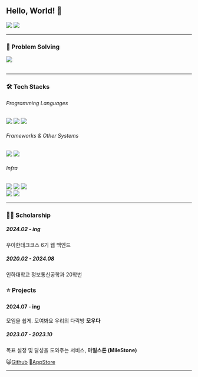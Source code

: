 ## Hello, World! 👋

<a href="https://mingyum119.tistory.com/"><img src="https://img.shields.io/badge/Blog-000000?style=flat-square&logo=Tistory&logoColor=white"/></a>
<a href="mailto:mingyum119@naver.com"><img src="https://img.shields.io/badge/EMAIL-EA4335?style=flat-square&logo=gmail&logoColor=white"/></a>



* * * 

### 🧩 Problem Solving 

<p>
  <img src="http://mazassumnida.wtf/api/v2/generate_badge?boj=gms08194">
  <br>
</a>&nbsp </a>
</p>

* * * 

### 🛠 Tech Stacks 

###### Programming Languages
<p>
  <img src="https://img.shields.io/badge/JAVA-FF7800?style=flat-square&logo=&logoColor=white">
  <img src="https://img.shields.io/badge/C++-00599C?style=flat-square&logo=c%2B%2B&logoColor=white"> 
  <img src="https://img.shields.io/badge/Python-3776AB?style=flat-square&logo=Python&logoColor=white">
</p>

###### Frameworks & Other Systems 
<p>
  <img src="https://img.shields.io/badge/Spring boot-6DB33F?style=flat-square&logo=Spring%20Boot&logoColor=white">
  <img src="https://img.shields.io/badge/MySQL-4479A1?style=flat-square&logo=MySQL&logoColor=white">
</p>

###### Infra
<p>
  <img src="https://img.shields.io/badge/Amazon EC2-FF9900?style=flat-square&logo=Amazon%20EC2&logoColor=white">
  <img src="https://img.shields.io/badge/Amazon RDS-527FFF?style=flat-square&logo=Amazon%20RDS&logoColor=white">
  <img src="https://img.shields.io/badge/Amazon S3-569A31?style=flat-square&logo=Amazon%20S3&logoColor=white">
  <br>
  <img src="https://img.shields.io/badge/Jenkins-D24939?style=flat-square&logo=jenkins&logoColor=white">
  <img src="https://img.shields.io/badge/Docker-2496ED?style=flat-square&logo=Docker&logoColor=white">
</p>
  

* * *

### 👩‍💻 Scholarship

##### 2024.02 - ing
우아한테크코스 6기 웹 백엔드

##### 2020.02 - 2024.08 
인하대학교 정보통신공학과 20학번


### ⭐ Projects

#### 2024.07 - ing

모임을 쉽게. 모여봐요 우리의 다락방 **모우다**

##### 2023.07 - 2023.10

목표 설정 및 달성을 도와주는 서비스, **마일스톤 (MileStone)**

😺[Github](https://github.com/dnd-side-project/dnd-9th-1-backend)   🍎[AppStore](https://apps.apple.com/kr/app/milestone/id6465692785)


* * * 
